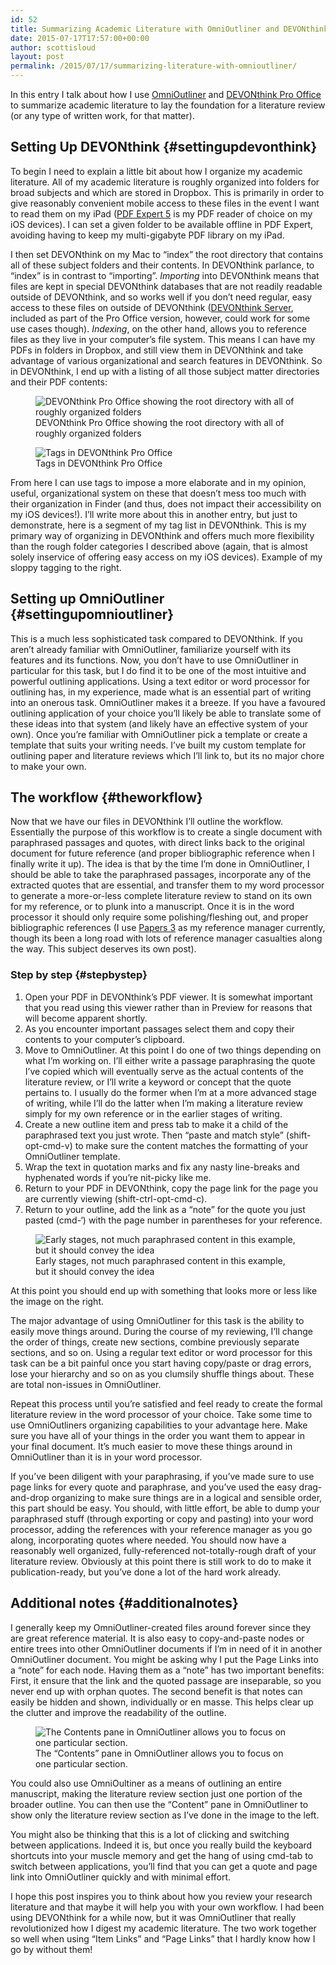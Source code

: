 ```yaml
---
id: 52
title: Summarizing Academic Literature with OmniOutliner and DEVONthink
date: 2015-07-17T17:57:00+00:00
author: scottisloud
layout: post
permalink: /2015/07/17/summarizing-literature-with-omnioutliner/
---
```

In this entry I talk about how I use [OmniOutliner](https://www.omnigroup.com/omnioutliner/) and [DEVONthink Pro Office](http://devontechnologies.com) to summarize academic literature to lay the foundation for a literature review (or any type of written work, for that matter).

## Setting Up DEVONthink {#settingupdevonthink}

To begin I need to explain a little bit about how I organize my academic literature. All of my academic literature is roughly organized into folders for broad subjects and which are stored in Dropbox. This is primarily in order to give reasonably convenient mobile access to these files in the event I want to read them on my iPad ([PDF Expert 5](https://readdle.com/products/pdfexpert5) is my PDF reader of choice on my iOS devices). I can set a given folder to be available offline in PDF Expert, avoiding having to keep my multi-gigabyte PDF library on my iPad.

I then set DEVONthink on my Mac to &#8220;index&#8221; the root directory that contains all of these subject folders and their contents. In DEVONthink parlance, to &#8220;index&#8221; is in contrast to &#8220;importing&#8221;. _Importing_ into DEVONthink means that files are kept in special DEVONthink databases that are not readily readable outside of DEVONthink, and so works well if you don&#8217;t need regular, easy access to these files on outside of DEVONthink ([DEVONthink Server](https://player.vimeo.com/video/49445176?title=0&byline=0&portrait=0&autoplay=0), included as part of the Pro Office version, however, could work for some use cases though). _Indexing_, on the other hand, allows you to reference files as they live in your computer&#8217;s file system. This means I can have my PDFs in folders in Dropbox, and still view them in DEVONthink and take advantage of various organizational and search features in DEVONthink. So in DEVONthink, I end up with a listing of all those subject matter directories and their PDF contents:

<figure>
  <img src="{{site.baseurl}}/img/dtpo-root-dir.png" alt="DEVONthink Pro Office showing the root directory with all of roughly organized folders" title="DEVONthink Pro Office showing the root directory with all of roughly organized folders">
  <figcaption class="post-img-cap">
    DEVONthink Pro Office showing the root directory with all of roughly organized folders
  </figcaption>
</figure>

<figure>
  <img src="{{site.baseurl}}/img/dtpo-tags.png" alt="Tags in DEVONthink Pro Office" title="Tags in DEVONthink Pro Office">
  <figcaption class="post-img-cap">
    Tags in DEVONthink Pro Office
  </figcaption>
</figure>

From here I can use tags to impose a more elaborate and in my opinion, useful, organizational system on these that doesn&#8217;t mess too much with their organization in Finder (and thus, does not impact their accessibility on my iOS devices!). I&#8217;ll write more about this in another entry, but just to demonstrate, here is a segment of my tag list in DEVONthink. This is my primary way of organizing in DEVONthink and offers much more flexibility than the rough folder categories I described above (again, that is almost solely inservice of offering easy access on my iOS devices). Example of my sloppy tagging to the right.

## Setting up OmniOutliner {#settingupomnioutliner}

This is a much less sophisticated task compared to DEVONthink. If you aren&#8217;t already familiar with OmniOutliner, familiarize yourself with its features and its functions. Now, you don&#8217;t have to use OmniOutliner in particular for this task, but I do find it to be one of the most intuitive and powerful outlining applications. Using a text editor or word processor for outlining has, in my experience, made what is an essential part of writing into an onerous task. OmniOutliner makes it a breeze. If you have a favoured outlining application of your choice you&#8217;ll likely be able to translate some of these ideas into that system (and likely have an effective system of your own). Once you&#8217;re familiar with OmniOutliner pick a template or create a template that suits your writing needs. I&#8217;ve built my custom template for outlining paper and literature reviews which I&#8217;ll link to, but its no major chore to make your own.

## The workflow {#theworkflow}

Now that we have our files in DEVONthink I&#8217;ll outline the workflow. Essentially the purpose of this workflow is to create a single document with paraphrased passages and quotes, with direct links back to the original document for future reference (and proper bibliographic reference when I finally write it up). The idea is that by the time I&#8217;m done in OmniOutliner, I should be able to take the paraphrased passages, incorporate any of the extracted quotes that are essential, and transfer them to my word processor to generate a more-or-less complete literature review to stand on its own for my reference, or to plunk into a manuscript. Once it is in the word processor it should only require some polishing/fleshing out, and proper bibliographic references (I use [Papers 3](http://papersapp.com) as my reference manager currently, though its been a long road with lots of reference manager casualties along the way. This subject deserves its own post).

### Step by step {#stepbystep}

  1. Open your PDF in DEVONthink&#8217;s PDF viewer. It is somewhat important that you read using this viewer rather than in Preview for reasons that will become apparent shortly.
  2. As you encounter important passages select them and copy their contents to your computer&#8217;s clipboard.
  3. Move to OmniOutliner. At this point I do one of two things depending on what I&#8217;m working on. I&#8217;ll either write a passage paraphrasing the quote I&#8217;ve copied which will eventually serve as the actual contents of the literature review, or I&#8217;ll write a keyword or concept that the quote pertains to. I usually do the former when I&#8217;m at a more advanced stage of writing, while I&#8217;ll do the latter when I&#8217;m making a literature review simply for my own reference or in the earlier stages of writing.
  4. Create a new outline item and press tab to make it a child of the paraphrased text you just wrote. Then &#8220;paste and match style&#8221; (shift-opt-cmd-v) to make sure the content matches the formatting of your OmniOutliner template.
  5. Wrap the text in quotation marks and fix any nasty line-breaks and hyphenated words if you&#8217;re nit-picky like me.
  6. Return to your PDF in DEVONthink, copy the page link for the page you are currently viewing (shift-ctrl-opt-cmd-c).
  7. Return to your outline, add the link as a &#8220;note&#8221; for the quote you just pasted (cmd-&#8216;) with the page number in parentheses for your reference.

<figure>
  <img src="{{site.baseurl}}/img/omnioutliner-outline-example.png" alt="Early stages, not much paraphrased content in this example, but it should convey the idea" title="Early stages, not much paraphrased content in this example, but it should convey the idea" />
  <figcaption class="post-img-cap">
    Early stages, not much paraphrased content in this example, but it should convey the idea
  </figcaption>
</figure>


At this point you should end up with something that looks more or less like the image on the right.

The major advantage of using OmniOutliner for this task is the ability to easily move things around. During the course of my reviewing, I&#8217;ll change the order of things, create new sections, combine previously separate sections, and so on. Using a regular text editor or word processor for this task can be a bit painful once you start having copy/paste or drag errors, lose your hierarchy and so on as you clumsily shuffle things about. These are total non-issues in OmniOutliner.

Repeat this process until you&#8217;re satisfied and feel ready to create the formal literature review in the word processor of your choice. Take some time to use OmniOutliners organizing capabilities to your advantage here. Make sure you have all of your things in the order you want them to appear in your final document. It&#8217;s much easier to move these things around in OmniOutliner than it is in your word processor.

If you&#8217;ve been diligent with your paraphrasing, if you&#8217;ve made sure to use page links for every quote and paraphrase, and you&#8217;ve used the easy drag-and-drop organizing to make sure things are in a logical and sensible order, this part should be easy. You should, with little effort, be able to dump your paraphrased stuff (through exporting or copy and pasting) into your word processor, adding the references with your reference manager as you go along, incorporating quotes where needed. You should now have a reasonably well organized, fully-referenced not-totally-rough draft of your literature review. Obviously at this point there is still work to do to make it publication-ready, but you&#8217;ve done a lot of the hard work already.

## Additional notes {#additionalnotes}

I generally keep my OmniOutliner-created files around forever since they are great reference material. It is also easy to copy-and-paste nodes or entire trees into other OmniOutliner documents if I&#8217;m in need of it in another OmniOutliner document. You might be asking why I put the Page Links into a &#8220;note&#8221; for each node. Having them as a &#8220;note&#8221; has two important benefits: First, it ensure that the link and the quoted passage are inseparable, so you never end up with orphan quotes. The second benefit is that notes can easily be hidden and shown, individually or en masse. This helps clear up the clutter and improve the readability of the outline.

<figure>
  <img src="{{site.baseurl}}/img/omnioutliner-content-pane.png" alt="The Contents pane in OmniOutliner allows you to focus on one particular section."/>
  <figcaption class="post-img-cap">
    The &#8220;Contents&#8221; pane in OmniOutliner allows you to focus on one particular section.
  </figcaption>
</figure>

You could also use OmniOultiner as a means of outlining an entire manuscript, making the literature review section just one portion of the broader outline. You can then use the &#8220;Content&#8221; pane in OmniOutliner to show only the literature review section as I&#8217;ve done in the image to the left.

You might also be thinking that this is a lot of clicking and switching between applications. Indeed it is, but once you really build the keyboard shortcuts into your muscle memory and get the hang of using cmd-tab to switch between applications, you&#8217;ll find that you can get a quote and page link into OmniOutliner quickly and with minimal effort.

I hope this post inspires you to think about how you review your research literature and that maybe it will help you with your own workflow. I had been using DEVONthink for a while now, but it was OmniOutliner that really revolutionized how I digest my academic literature. The two work together so well when using &#8220;Item Links&#8221; and &#8220;Page Links&#8221; that I hardly know how I go by without them!
